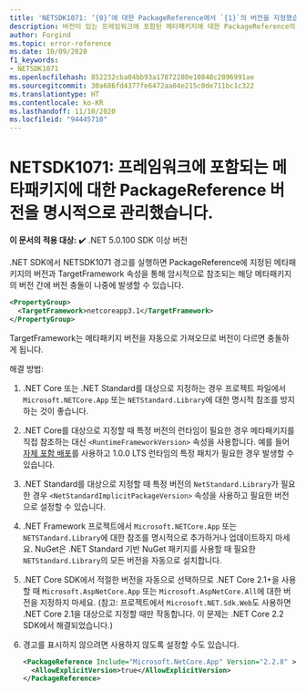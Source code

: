 ```yaml
---
title: 'NETSDK1071: ‘{0}’에 대한 PackageReference에서 `{1}`의 버전을 지정했습니다.'
description: 버전이 있는 프레임워크에 포함된 메타패키지에 대한 PackageReference의 문제를 해결하는 방법입니다.
author: Forgind
ms.topic: error-reference
ms.date: 10/09/2020
f1_keywords:
- NETSDK1071
ms.openlocfilehash: 852232cba04bb93a17872280e10848c2896991ae
ms.sourcegitcommit: 30a686fd4377fe6472aa04e215c0de711bc1c322
ms.translationtype: HT
ms.contentlocale: ko-KR
ms.lasthandoff: 11/10/2020
ms.locfileid: "94445710"
---
```

# <a name="netsdk1071-explicitly-versioned-packagereference-to-a-metapackage-that-would-be-included-with-the-framework"></a>NETSDK1071: 프레임워크에 포함되는 메타패키지에 대한 PackageReference 버전을 명시적으로 관리했습니다.

**이 문서의 적용 대상:** ✔️ .NET 5.0.100 SDK 이상 버전

.NET SDK에서 NETSDK1071 경고를 실행하면 PackageReference에 지정된 메타패키지의 버전과 TargetFramework 속성을 통해 암시적으로 참조되는 해당 메타패키지의 버전 간에 버전 충돌이 나중에 발생할 수 있습니다.

```xml
<PropertyGroup>
  <TargetFramework>netcoreapp3.1</TargetFramework>
</PropertyGroup>
```

TargetFramework는 메타패키지 버전을 자동으로 가져오므로 버전이 다르면 충돌하게 됩니다.

해결 방법:

1. .NET Core 또는 .NET Standard를 대상으로 지정하는 경우 프로젝트 파일에서 `Microsoft.NETCore.App` 또는 `NETStandard.Library`에 대한 명시적 참조를 방지하는 것이 좋습니다.
2. .NET Core를 대상으로 지정할 때 특정 버전의 런타임이 필요한 경우 메타패키지를 직접 참조하는 대신 `<RuntimeFrameworkVersion>` 속성을 사용합니다. 예를 들어 [자체 포함 배포](../../deploying/index.md#publish-self-contained)를 사용하고 1.0.0 LTS 런타임의 특정 패치가 필요한 경우 발생할 수 있습니다.
3. .NET Standard를 대상으로 지정할 때 특정 버전의 `NetStandard.Library`가 필요한 경우 `<NetStandardImplicitPackageVersion>` 속성을 사용하고 필요한 버전으로 설정할 수 있습니다.
4. .NET Framework 프로젝트에서 `Microsoft.NETCore.App` 또는 `NETSTandard.Library`에 대한 참조를 명시적으로 추가하거나 업데이트하지 마세요. NuGet은 .NET Standard 기반 NuGet 패키지를 사용할 때 필요한 `NETStandard.Library`의 모든 버전을 자동으로 설치합니다.
5. .NET Core SDK에서 적절한 버전을 자동으로 선택하므로 .NET Core 2.1+을 사용할 때 `Microsoft.AspNetCore.App` 또는 `Microsoft.AspNetCore.All`에 대한 버전을 지정하지 마세요. (참고: 프로젝트에서 `Microsoft.NET.Sdk.Web`도 사용하면 .NET Core 2.1을 대상으로 지정할 때만 작동합니다. 이 문제는 .NET Core 2.2 SDK에서 해결되었습니다.)
6. 경고를 표시하지 않으려면 사용하지 않도록 설정할 수도 있습니다.

   ```xml
   <PackageReference Include="Microsoft.NetCore.App" Version="2.2.8" >
     <AllowExplicitVersion>true</AllowExplicitVersion>
   </PackageReference>
   ```
